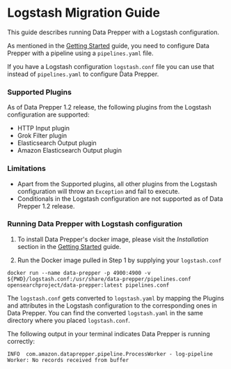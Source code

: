 # Logstash Migration Guide

This guide describes running Data Prepper with a Logstash configuration.

As mentioned in the [Getting Started](getting_started.md) guide, you need to configure Data Prepper with a pipeline using a `pipelines.yaml` file.

If you have a Logstash configuration `logstash.conf` file you can use that instead of `pipelines.yaml` to configure Data Prepper.

### Supported Plugins

As of Data Prepper 1.2 release, the following plugins from the Logstash configuration are supported:
* HTTP Input plugin
* Grok Filter plugin
* Elasticsearch Output plugin
* Amazon Elasticsearch Output plugin

### Limitations
* Apart from the Supported plugins, all other plugins from the Logstash configuration will throw an `Exception` and fail to execute.
* Conditionals in the Logstash configuration are not supported as of Data Prepper 1.2 release.

### Running Data Prepper with Logstash configuration

1. To install Data Prepper's docker image, please visit the _Installation_ section in the [Getting Started](getting_started.md) guide.


2. Run the Docker image pulled in Step 1 by supplying your `logstash.conf`

```
docker run --name data-prepper -p 4900:4900 -v ${PWD}/logstash.conf:/usr/share/data-prepper/pipelines.conf opensearchproject/data-prepper:latest pipelines.conf
```


The `logstash.conf` gets converted to `logstash.yaml` by mapping the Plugins and attributes in the Logstash configuration to the corresponding ones in Data Prepper.
You can find the converted `logstash.yaml` in the same directory where you placed `logstash.conf`.


The following output in your terminal indicates Data Prepper is running correctly:

```
INFO  com.amazon.dataprepper.pipeline.ProcessWorker - log-pipeline Worker: No records received from buffer
```